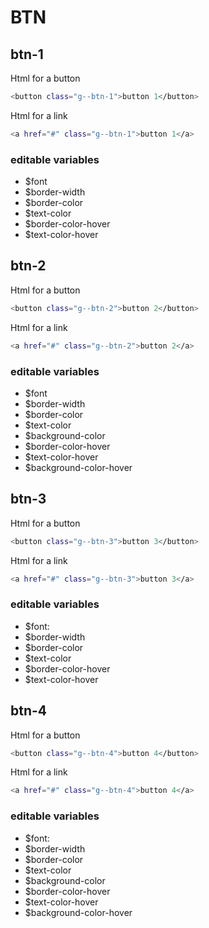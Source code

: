 # BTN

## btn-1

Html for a button

```sh
<button class="g--btn-1">button 1</button>
```

Html for a link

```sh
<a href="#" class="g--btn-1">button 1</a>
```

### editable variables
- $font
- $border-width
- $border-color
- $text-color
- $border-color-hover
- $text-color-hover

## btn-2

Html for a button

```sh
<button class="g--btn-2">button 2</button>
```

Html for a link

```sh
<a href="#" class="g--btn-2">button 2</a>
```

### editable variables
- $font
- $border-width
- $border-color
- $text-color
- $background-color
- $border-color-hover
- $text-color-hover
- $background-color-hover

## btn-3

Html for a button

```sh
<button class="g--btn-3">button 3</button>
```

Html for a link

```sh
<a href="#" class="g--btn-3">button 3</a>
```

### editable variables
- $font:
- $border-width
- $border-color
- $text-color
- $border-color-hover
- $text-color-hover

## btn-4

Html for a button

```sh
<button class="g--btn-4">button 4</button>
```

Html for a link

```sh
<a href="#" class="g--btn-4">button 4</a>
```

### editable variables
- $font:
- $border-width
- $border-color
- $text-color
- $background-color
- $border-color-hover
- $text-color-hover
- $background-color-hover
